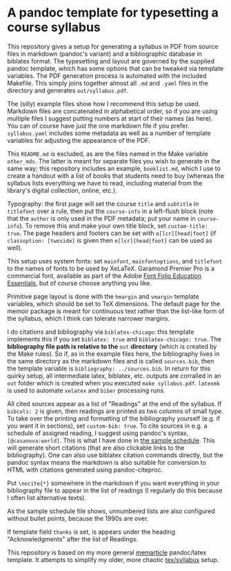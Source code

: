 # A pandoc template for typesetting a course syllabus

This repository gives a setup for generating a syllabus in PDF from source files in markdown (pandoc's variant) and a bibliographic database in biblatex format. The typesetting and layout are governed by the supplied pandoc template, which has some options that can be tweaked via template variables. The PDF generation process is automated with the included Makefile. This simply joins together almost all `.md`  and `.yaml` files in the directory and generates `out/syllabus.pdf`.

The (silly) example files show how I recommend this setup be used. Markdown files are concatenated in alphabetical order, so if you are using multiple files I suggest putting numbers at start of their names (as here). You can of course have just the one markdown file if you prefer. `syllabus.yaml` includes some metadata as well as a number of template variables for adjusting the appearance of the PDF.

This `README.md` is excluded, as are the files named in the Make variable `other_mds`. The latter is meant for separate files you wish to generate in the same way; this repository includes an example, `booklist.md`, which I use to create a handout with a list of books that students need to buy (whereas the syllabus lists everything we have to read, including material from the library's digital collection, online, etc.).

Typography: the first page will set the course `title` and `subtitle` in `titlefont` over a rule, then put the `course-info` in a left-flush block (note that the `author` is only used in the PDF metadata; put your name in `course-info`). To remove this and make your own title block, set `custom-title: true`. The page headers and footers can be set with `o[lcr][head|foot]` (if `classoption: [twoside]` is given then `e[lcr][head|foot]` can be used as well).

This setup uses system fonts: set `mainfont`, `mainfontoptions`, and `titlefont` to the names of fonts to be used by XeLaTeX. Garamond Premier Pro is a commercial font, available as part of the Adobe [Font Folio Education Essentials](http://www.adobe.com/products/fontfolio-education-essentials.html), but of course choose anything you like.

Primitive page layout is done with the `hmargin` and `vmargin` template variables, which should be set to TeX dimensions. The default page for the memoir package is meant for continuous text rather than the list-like form of the syllabus, which I think can tolerate narrower margins.

I do citations and bibliography via `biblatex-chicago`: this template implements this if you set `biblatex: true` and `biblatex-chicago: true`. The **bibliography file path is relative to the** `out` **directory** (which is created by the Make rules). So if, as in the example files here, the bibliography lives in the same directory as the markdown files and is called `sources.bib`, then the template variable is `bibliography: ../sources.bib`. 
In return for this quirky setup, all intermediate latex, biblatex, etc. outputs are corralled in an `out` folder which is created when you executed `make syllabus.pdf`. `latexmk` is used to automate `xelatex` and `biber` processing runs.

All cited sources appear as a list of "Readings" at the end of the syllabus. If `bibcols: 2` is given, then readings are printed as two columns of small type. To take over the printing and formatting of the bibliography yourself (e.g. if you want it in sections), set `custom-bib: true`. To cite sources in e.g. a schedule of assigned reading, I suggest using pandoc's syntax, `[@casanova:world]`. This is what I have done in [the sample schedule](4schedule.md). This will generate short citations (that are also clickable links to the bibliography). One can also use biblatex citation commands directly, but the pandoc syntax means the markdown is also suitable for conversion to HTML with citations generated using pandoc-citeproc.

Put `\nocite{*}` somewhere in the markdown if you want everything in your bibliography file to appear in the list of readings (I regularly do this because I often list alternative texts).

As the sample schedule file shows, unnumbered lists are also configured without bullet points, because the 1990s are over.

If template field `thanks` is set, is appears under the heading "Acknowledgments" after the list of Readings.

This repository is based on my more general [memarticle](https://github.com/agoldst/memarticle) pandoc/latex template. It attempts to simplify my older, more chaotic [tex/syllabus](https://github.com/agoldst/tex/syllabus) setup.

